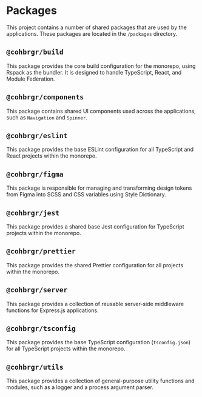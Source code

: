 # Packages

This project contains a number of shared packages that are used by the applications. These packages are located in the `/packages` directory.

## `@cohbrgr/build`

This package provides the core build configuration for the monorepo, using Rspack as the bundler. It is designed to handle TypeScript, React, and Module Federation.

## `@cohbrgr/components`

This package contains shared UI components used across the applications, such as `Navigation` and `Spinner`.

## `@cohbrgr/eslint`

This package provides the base ESLint configuration for all TypeScript and React projects within the monorepo.

## `@cohbrgr/figma`

This package is responsible for managing and transforming design tokens from Figma into SCSS and CSS variables using Style Dictionary.

## `@cohbrgr/jest`

This package provides a shared base Jest configuration for TypeScript projects within the monorepo.

## `@cohbrgr/prettier`

This package provides the shared Prettier configuration for all projects within the monorepo.

## `@cohbrgr/server`

This package provides a collection of reusable server-side middleware functions for Express.js applications.

## `@cohbrgr/tsconfig`

This package provides the base TypeScript configuration (`tsconfig.json`) for all TypeScript projects within the monorepo.

## `@cohbrgr/utils`

This package provides a collection of general-purpose utility functions and modules, such as a logger and a process argument parser.
